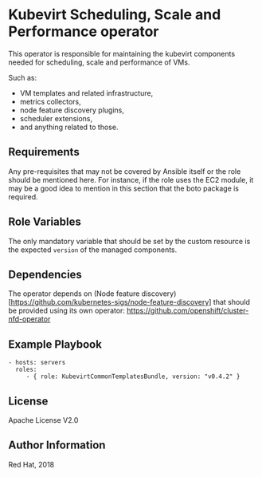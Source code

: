 Kubevirt Scheduling, Scale and Performance operator
=========

This operator is responsible for maintaining the kubevirt components
needed for scheduling, scale and performance of VMs.

Such as:

- VM templates and related infrastructure,
- metrics collectors,
- node feature discovery plugins,
- scheduler extensions,
- and anything related to those.

Requirements
------------

Any pre-requisites that may not be covered by Ansible itself or the role should be mentioned here. For instance, if the role uses the EC2 module, it may be a good idea to mention in this section that the boto package is required.

Role Variables
--------------

The only mandatory variable that should be set by the custom resource is the
expected `version` of the managed components.

Dependencies
------------

The operator depends on (Node feature discovery)[https://github.com/kubernetes-sigs/node-feature-discovery] that should be provided using
its own operator: https://github.com/openshift/cluster-nfd-operator

Example Playbook
----------------

    - hosts: servers
      roles:
         - { role: KubevirtCommonTemplatesBundle, version: "v0.4.2" }

License
-------

Apache License V2.0

Author Information
------------------

Red Hat, 2018

